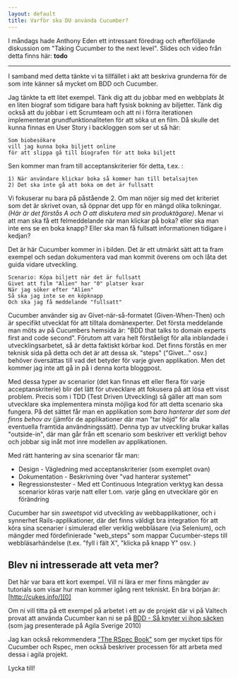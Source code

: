 ```yaml
---
layout: default
title: Varför ska DU använda Cucumber?
---
```


I måndags hade Anthony Eden ett intressant föredrag och efterföljande diskussion om "Taking Cucumber to the next level".
Slides och video från detta finns här: __todo__

--------------

I samband med detta tänkte vi ta tillfället i akt att beskriva grunderna för de som inte känner så mycket om BDD och Cucumber.

Jag tänkte ta ett litet exempel. Tänk dig att du jobbar med en webbplats åt en liten biograf som tidigare bara haft fysisk bokning av biljetter.
Tänk dig också att du jobbar i ett Scrumteam och att ni i förra iterationen implementerat grundfunktionaliteten för att söka ut en film. 
Då skulle det kunna finnas en User Story i backloggen som ser ut så här:

	Som biobesökare
	vill jag kunna boka biljett online
	för att slippa gå till biografen för att boka biljett

Sen kommer man fram till acceptanskriterier för detta, t.ex. :

	1) När användare klickar boka så kommer han till betalsajten
	2) Det ska inte gå att boka om det är fullsatt

Vi fokuserar nu bara på påstående 2. Om man nöjer sig med det kriteriet som det är skrivet ovan, så öppnar det upp för en mängd olika tolkningar. _(Här är det förstås A och O att diskutera med sin produktägare)_. Menar vi att man ska få ett felmeddelande när man klickar på boka? eller ska man inte ens se en boka knapp? Eller ska man få fullsatt informationen tidigare i kedjan?  

Det är här Cucumber kommer in i bilden. Det är ett utmärkt sätt att ta fram exempel och sedan dokumentera vad man kommit överens om och låta det guida vidare utveckling.

	Scenario: Köpa biljett när det är fullsatt
	Givet att film "Alien" har "0" platser kvar
	När jag söker efter "Alien"
	Så ska jag inte se en köpknapp
	Och ska jag få meddelande "fullsatt"  

Cucumber använder sig av Givet-när-så-formatet (Given-When-Then) och är specifikt utvecklat för att tilltala domänexperter. Det första meddelande man möts av på Cucumbers hemsida är: "BDD that talks to domain experts first and code second". Förutom att vara helt förståeligt för alla inblandade i utvecklingsarbetet, så är detta faktiskt körbar kod. Det finns förstås en mer teknisk sida på detta och det är att dessa sk. "steps" ("Givet..." osv.) behöver översättas till vad det betyder för varje given applikation. Men det kommer jag inte att gå in på i denna korta bloggpost.

Med dessa typer av scenarior (det kan finnas ett eller flera för varje acceptanskriterie) blir det lätt för utvecklare att fokusera på att lösa ett visst problem.
Precis som i TDD (Test Driven Utveckling) så gäller att man som utvecklare ska implementera minsta möjliga kod för att detta scenario ska fungera. På det sättet får man en applikation som _bara hanterar det som det finns behov av_ (jämför de applikationer där man "tar höjd" för alla eventuella framtida användningssätt). Denna typ av utveckling brukar kallas "outside-in", där man går från ett scenario som beskriver ett verkligt behov och jobbar sig inåt mot inre modellen av applikationen.

Med rätt hantering av sina scenarior får man:
* Design - Vägledning med acceptanskriterier (som exemplet ovan)
* Dokumentation - Beskrivning över "vad hanterar systemet"
* Regressionstester - Med ett Continuous Integration verktyg kan dessa scenarior köras varje natt eller t.om. varje gång en utvecklare gör en förändring

Cucumber har sin _sweetspot_ vid utveckling av webbapplikationer, och i synnerhet Rails-applikationer, där det finns väldigt bra integration för att köra sina scenarier i simulerad eller verklig webbläsare (via Selenium), och mängder med fördefinierade "web_steps" som mappar Cucumber-steps till webbläsarhändelse (t.ex. "fyll i fält X", "klicka på knapp Y" osv. ) 

Blev ni intresserade att veta mer?
----------------------------------

Det här var bara ett kort exempel. Vill ni lära er mer finns mängder av tutorials som visar hur man kommer igång rent tekniskt. En bra början är: [http://cukes.info/][0]
 
Om ni vill titta på ett exempel på arbetet i ett av de projekt där vi på Valtech provat att använda Cucumber kan ni se på [BDD - Så knyter vi ihop säcken][1]  (som jag presenterade på Agila Sverige 2010)

Jag kan också rekommendera ["The RSpec Book"][2] som ger mycket tips för Cucumber och Rspec, men också beskriver processen för att arbeta med dessa i agila projekt.

Lycka till!

[0]: http://cukes.info/
[1]: http://www.slideshare.net/agilasverige/bdd-s-knyter-vi-ihop-scken
[2]: http://www.pragprog.com/titles/achbd/the-rspec-book